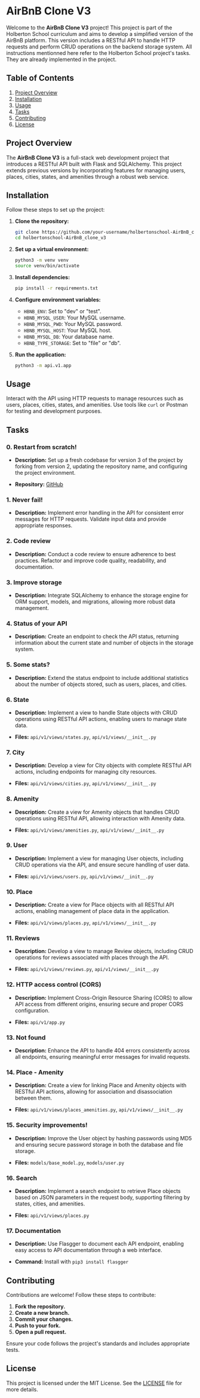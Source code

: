 # AirBnB Clone V3

Welcome to the **AirBnB Clone V3** project! This project is part of the Holberton School curriculum and aims to develop a simplified version of the AirBnB platform. This version includes a RESTful API to handle HTTP requests and perform CRUD operations on the backend storage system.
All instructions mentionned here refer to the Holberton School project's tasks. They are already implemented in the project.
## Table of Contents

1. [Project Overview](#project-overview)
2. [Installation](#installation)
3. [Usage](#usage)
4. [Tasks](#tasks)
5. [Contributing](#contributing)
6. [License](#license)

## Project Overview

The **AirBnB Clone V3** is a full-stack web development project that introduces a RESTful API built with Flask and SQLAlchemy. This project extends previous versions by incorporating features for managing users, places, cities, states, and amenities through a robust web service.

## Installation

Follow these steps to set up the project:

1. **Clone the repository:**

    ```bash
    git clone https://github.com/your-username/holbertonschool-AirBnB_clone_v3.git
    cd holbertonschool-AirBnB_clone_v3
    ```

2. **Set up a virtual environment:**

    ```bash
    python3 -m venv venv
    source venv/bin/activate
    ```

3. **Install dependencies:**

    ```bash
    pip install -r requirements.txt
    ```

4. **Configure environment variables:**

    - `HBNB_ENV`: Set to "dev" or "test".
    - `HBNB_MYSQL_USER`: Your MySQL username.
    - `HBNB_MYSQL_PWD`: Your MySQL password.
    - `HBNB_MYSQL_HOST`: Your MySQL host.
    - `HBNB_MYSQL_DB`: Your database name.
    - `HBNB_TYPE_STORAGE`: Set to "file" or "db".

5. **Run the application:**

    ```bash
    python3 -m api.v1.app
    ```

## Usage

Interact with the API using HTTP requests to manage resources such as users, places, cities, states, and amenities. Use tools like `curl` or Postman for testing and development purposes.

## Tasks

### 0. Restart from scratch!

- **Description:** Set up a fresh codebase for version 3 of the project by forking from version 2, updating the repository name, and configuring the project environment.

- **Repository:** [GitHub](https://github.com/your-username/holbertonschool-AirBnB_clone_v3)

### 1. Never fail!

- **Description:** Implement error handling in the API for consistent error messages for HTTP requests. Validate input data and provide appropriate responses.

### 2. Code review

- **Description:** Conduct a code review to ensure adherence to best practices. Refactor and improve code quality, readability, and documentation.

### 3. Improve storage

- **Description:** Integrate SQLAlchemy to enhance the storage engine for ORM support, models, and migrations, allowing more robust data management.

### 4. Status of your API

- **Description:** Create an endpoint to check the API status, returning information about the current state and number of objects in the storage system.

### 5. Some stats?

- **Description:** Extend the status endpoint to include additional statistics about the number of objects stored, such as users, places, and cities.

### 6. State

- **Description:** Implement a view to handle State objects with CRUD operations using RESTful API actions, enabling users to manage state data.

- **Files:** `api/v1/views/states.py`, `api/v1/views/__init__.py`

### 7. City

- **Description:** Develop a view for City objects with complete RESTful API actions, including endpoints for managing city resources.

- **Files:** `api/v1/views/cities.py`, `api/v1/views/__init__.py`

### 8. Amenity

- **Description:** Create a view for Amenity objects that handles CRUD operations using RESTful API, allowing interaction with Amenity data.

- **Files:** `api/v1/views/amenities.py`, `api/v1/views/__init__.py`

### 9. User

- **Description:** Implement a view for managing User objects, including CRUD operations via the API, and ensure secure handling of user data.

- **Files:** `api/v1/views/users.py`, `api/v1/views/__init__.py`

### 10. Place

- **Description:** Create a view for Place objects with all RESTful API actions, enabling management of place data in the application.

- **Files:** `api/v1/views/places.py`, `api/v1/views/__init__.py`

### 11. Reviews

- **Description:** Develop a view to manage Review objects, including CRUD operations for reviews associated with places through the API.

- **Files:** `api/v1/views/reviews.py`, `api/v1/views/__init__.py`

### 12. HTTP access control (CORS)

- **Description:** Implement Cross-Origin Resource Sharing (CORS) to allow API access from different origins, ensuring secure and proper CORS configuration.

- **Files:** `api/v1/app.py`

### 13. Not found

- **Description:** Enhance the API to handle 404 errors consistently across all endpoints, ensuring meaningful error messages for invalid requests.

### 14. Place - Amenity

- **Description:** Create a view for linking Place and Amenity objects with RESTful API actions, allowing for association and disassociation between them.

- **Files:** `api/v1/views/places_amenities.py`, `api/v1/views/__init__.py`

### 15. Security improvements!

- **Description:** Improve the User object by hashing passwords using MD5 and ensuring secure password storage in both the database and file storage.

- **Files:** `models/base_model.py`, `models/user.py`

### 16. Search

- **Description:** Implement a search endpoint to retrieve Place objects based on JSON parameters in the request body, supporting filtering by states, cities, and amenities.

- **Files:** `api/v1/views/places.py`

### 17. Documentation

- **Description:** Use Flasgger to document each API endpoint, enabling easy access to API documentation through a web interface.

- **Command:** Install with `pip3 install flasgger`

## Contributing

Contributions are welcome! Follow these steps to contribute:

1. **Fork the repository.**
2. **Create a new branch.**
3. **Commit your changes.**
4. **Push to your fork.**
5. **Open a pull request.**

Ensure your code follows the project's standards and includes appropriate tests.

## License

This project is licensed under the MIT License. See the [LICENSE](LICENSE) file for more details.
